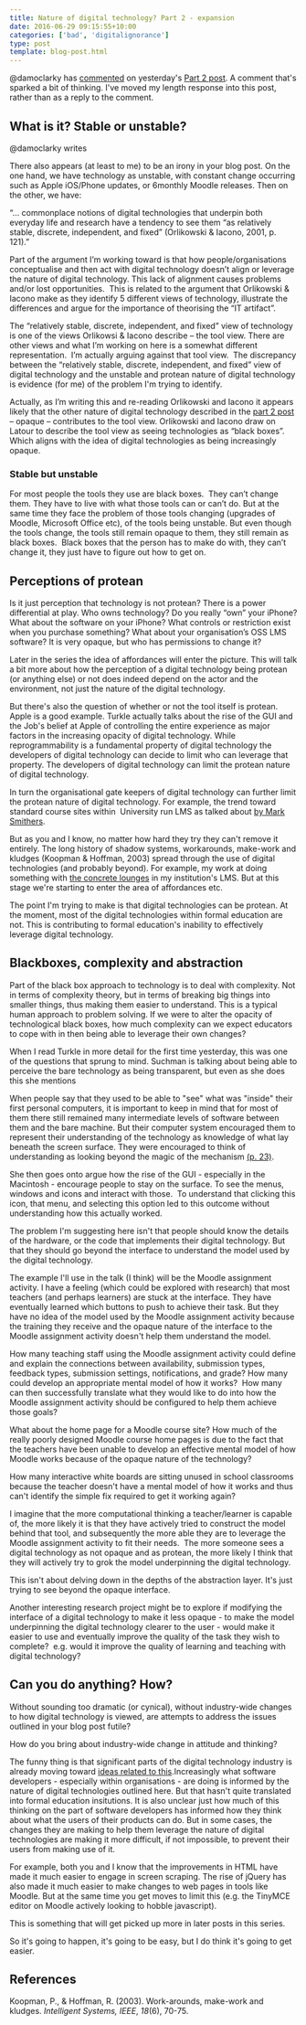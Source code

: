 ```yaml
---
title: Nature of digital technology? Part 2 - expansion
date: 2016-06-29 09:15:55+10:00
categories: ['bad', 'digitalignorance']
type: post
template: blog-post.html
---
```

@damoclarky has [commented](/blog2/2016/06/28/the-nature-of-digital-technology-part-2/#comment-7673) on yesterday's [Part 2 post](/blog2/2016/06/28/the-nature-of-digital-technology-part-2/). A comment that's sparked a bit of thinking. I've moved my length response into this post, rather than as a reply to the comment.

## What is it? Stable or unstable?

@damoclarky writes

There also appears (at least to me) to be an irony in your blog post. On the one hand, we have technology as unstable, with constant change occurring such as Apple iOS/Phone updates, or 6monthly Moodle releases. Then on the other, we have:

“… commonplace notions of digital technologies that underpin both everyday life and research have a tendency to see them “as relatively stable, discrete, independent, and fixed” (Orlikowski & Iacono, 2001, p. 121).”

Part of the argument I’m working toward is that how people/organisations conceptualise and then act with digital technology doesn’t align or leverage the nature of digital technology. This lack of alignment causes problems and/or lost opportunities.  This is related to the argument that Orlikowski & Iacono make as they identify 5 different views of technology, illustrate the differences and argue for the importance of theorising the “IT artifact”.

The “relatively stable, discrete, independent, and fixed” view of technology is one of the views Orlikowsi & Iacono describe – the tool view. There are other views and what I’m working on here is a somewhat different representation.  I’m actually arguing against that tool view.  The discrepancy between the “relatively stable, discrete, independent, and fixed” view of digital technology and the unstable and protean nature of digital technology is evidence (for me) of the problem I'm trying to identify.

Actually, as I’m writing this and re-reading Orlikowski and Iacono it appears likely that the other nature of digital technology described in the [part 2 post](/blog2/2016/06/28/the-nature-of-digital-technology-part-2/) – opaque – contributes to the tool view. Orlikowski and Iacono draw on Latour to describe the tool view as seeing technologies as “black boxes”. Which aligns with the idea of digital technologies as being increasingly opaque.

### Stable but unstable

For most people the tools they use are black boxes.  They can’t change them. They have to live with what those tools can or can’t do. But at the same time they face the problem of those tools changing (upgrades of Moodle, Microsoft Office etc), of the tools being unstable. But even though the tools change, the tools still remain opaque to them, they still remain as black boxes.  Black boxes that the person has to make do with, they can’t change it, they just have to figure out how to get on.

## Perceptions of protean

Is it just perception that technology is not protean? There is a power differential at play. Who owns technology? Do you really “own” your iPhone? What about the software on your iPhone? What controls or restriction exist when you purchase something? What about your organisation’s OSS LMS software? It is very opaque, but who has permissions to change it?

Later in the series the idea of affordances will enter the picture. This will talk a bit more about how the perception of a digital technology being protean (or anything else) or not does indeed depend on the actor and the environment, not just the nature of the digital technology.

But there's also the question of whether or not the tool itself is protean. Apple is a good example. Turkle actually talks about the rise of the GUI and the Job's belief at Apple of controlling the entire experience as major factors in the increasing opacity of digital technology. While reprogrammability is a fundamental property of digital technology the developers of digital technology can decide to limit who can leverage that property. The developers of digital technology can limit the protean nature of digital technology.

In turn the organisational gate keepers of digital technology can further limit the protean nature of digital technology. For example, the trend toward standard course sites within  University run LMS as talked about [by Mark Smithers](http://www.masmithers.com/2016/06/why-university-learning-management-systems-are-the-temporary-classrooms-of-today/).

But as you and I know, no matter how hard they try they can't remove it entirely. The long history of shadow systems, workarounds, make-work and kludges (Koopman & Hoffman, 2003) spread through the use of digital technologies (and probably beyond). For example, my work at doing something with [the concrete lounges](/blog2/2015/02/03/concrete-lounge-1-helping-learners-find-correct-up-to-date-course-information/) in my institution's LMS. But at this stage we're starting to enter the area of affordances etc.

The point I'm trying to make is that digital technologies can be protean. At the moment, most of the digital technologies within formal education are not. This is contributing to formal education's inability to effectively leverage digital technology.

## Blackboxes, complexity and abstraction

Part of the black box approach to technology is to deal with complexity. Not in terms of complexity theory, but in terms of breaking big things into smaller things, thus making them easier to understand. This is a typical human approach to problem solving. If we were to alter the opacity of technological black boxes, how much complexity can we expect educators to cope with in then being able to leverage their own changes?

When I read Turkle in more detail for the first time yesterday, this was one of the questions that sprung to mind. Suchman is talking about being able to perceive the bare technology as being transparent, but even as she does this she mentions

When people say that they used to be able to "see" what was "inside" their first personal computers, it is important to keep in mind that for most of them there still remained many intermediate levels of software between them and the bare machine. But their computer system encouraged them to represent their understanding of the technology as knowledge of what lay beneath the screen surface. They were encouraged to think of understanding as looking beyond the magic of the mechanism [(p. 23)](https://books.google.com.au/books?hl=en&lr=&id=auXlqr6b2ZUC&oi=fnd&pg=PA9&dq=the+inner+workings+are+hidden+from+users+Turkle+1995&ots=zXp9QNYo42&sig=4k7KNNhROggwXzP1bQr4L2k4eYU#v=onepage&q=opaque&f=false).

She then goes onto argue how the rise of the GUI - especially in the Macintosh - encourage people to stay on the surface. To see the menus, windows and icons and interact with those.  To understand that clicking this icon, that menu, and selecting this option led to this outcome without understanding how this actually worked.

The problem I'm suggesting here isn't that people should know the details of the hardware, or the code that implements their digital technology. But that they should go beyond the interface to understand the model used by the digital technology.

The example I'll use in the talk (I think) will be the Moodle assignment activity. I have a feeling (which could be explored with research) that most teachers (and perhaps learners) are stuck at the interface. They have eventually learned which buttons to push to achieve their task. But they have no idea of the model used by the Moodle assignment activity because the training they receive and the opaque nature of the interface to the Moodle assignment activity doesn't help them understand the model.

How many teaching staff using the Moodle assignment activity could define and explain the connections between availability, submission types, feedback types, submission settings, notifications, and grade? How many could develop an appropriate mental model of how it works?  How many can then successfully translate what they would like to do into how the Moodle assignment activity should be configured to help them achieve those goals?

What about the home page for a Moodle course site? How much of the really poorly designed Moodle course home pages is due to the fact that the teachers have been unable to develop an effective mental model of how Moodle works because of the opaque nature of the technology?

How many interactive white boards are sitting unused in school classrooms because the teacher doesn't have a mental model of how it works and thus can't identify the simple fix required to get it working again?

I imagine that the more computational thinking a teacher/learner is capable of, the more likely it is that they have actively tried to construct the model behind that tool, and subsequently the more able they are to leverage the Moodle assignment activity to fit their needs.  The more someone sees a digital technology as not opaque and as protean, the more likely I think that they will actively try to grok the model underpinning the digital technology.

This isn't about delving down in the depths of the abstraction layer. It's just trying to see beyond the opaque interface.

Another interesting research project might be to explore if modifying the interface of a digital technology to make it less opaque - to make the model underpinning the digital technology clearer to the user - would make it easier to use and eventually improve the quality of the task they wish to complete?  e.g. would it improve the quality of learning and teaching with digital technology?

## Can you do anything? How?

Without sounding too dramatic (or cynical), without industry-wide changes to how digital technology is viewed, are attempts to address the issues outlined in your blog post futile?

How do you bring about industry-wide change in attitude and thinking?

The funny thing is that significant parts of the digital technology industry is already moving toward [ideas related to this](https://techcrunch.com/2016/05/21/the-rise-of-apis/).Increasingly what software developers - especially within organisations - are doing is informed by the nature of digital technologies outlined here. But that hasn't quite translated into formal education insitutions. It is also unclear just how much of this thinking on the part of software developers has informed how they think about what the users of their products can do. But in some cases, the changes they are making to help them leverage the nature of digital technologies are making it more difficult, if not impossible, to prevent their users from making use of it.

For example, both you and I know that the improvements in HTML have made it much easier to engage in screen scraping. The rise of jQuery has also made it much easier to make changes to web pages in tools like Moodle. But at the same time you get moves to limit this (e.g. the TinyMCE editor on Moodle actively looking to hobble javascript).

This is something that will get picked up more in later posts in this series.

So it's going to happen, it's going to be easy, but I do think it's going to get easier.

## References

Koopman, P., & Hoffman, R. (2003). Work-arounds, make-work and kludges. _Intelligent Systems, IEEE_, _18_(6), 70-75.